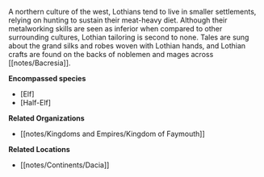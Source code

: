 A northern culture of the west, Lothians tend to live in smaller settlements, relying on hunting to sustain their meat-heavy diet. Although their metalworking skills are seen as inferior when compared to other surrounding cultures, Lothian tailoring is second to none. Tales are sung about the grand silks and robes woven with Lothian hands, and Lothian crafts are found on the backs of noblemen and mages across [[notes/Bacresia]].

**Encompassed species**

*   [Elf]
*   [Half-Elf]

**Related Organizations**

*   [[notes/Kingdoms and Empires/Kingdom of Faymouth]]

**Related Locations**

*   [[notes/Continents/Dacia]]